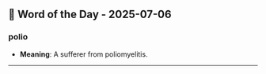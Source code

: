 ## 📅 Word of the Day - 2025-07-06

### **polio**
- **Meaning**: A sufferer from poliomyelitis.

---
